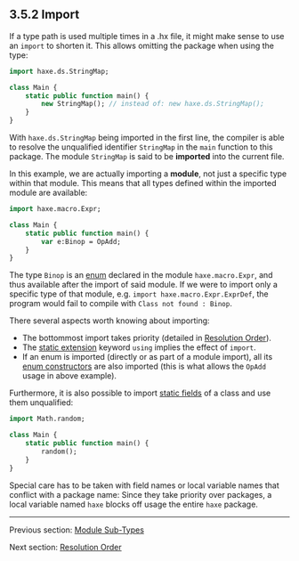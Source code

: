 ## 3.5.2 Import

If a type path is used multiple times in a .hx file, it might make sense to use an `import` to shorten it. This allows omitting the package when using the type:

```haxe
import haxe.ds.StringMap;

class Main {
	static public function main() {
		new StringMap(); // instead of: new haxe.ds.StringMap();
	}
}
```

With `haxe.ds.StringMap` being imported in the first line, the compiler is able to resolve the unqualified identifier `StringMap` in the `main` function to this package. The module `StringMap` is said to be **imported** into the current file.

In this example, we are actually importing a **module**, not just a specific type within that module. This means that all types defined within the imported module are available:

```haxe
import haxe.macro.Expr;

class Main {
	static public function main() {
		var e:Binop = OpAdd;
	}
}
```

The type `Binop` is an [enum](2.4-Enum_Instance.md) declared in the module `haxe.macro.Expr`, and thus available after the import of said module. If we were to import only a specific type of that module, e.g. `import haxe.macro.Expr.ExprDef`, the program would fail to compile with `Class not found : Binop`.

There several aspects worth knowing about importing:



* The bottommost import takes priority (detailed in [Resolution Order](3.5.3-Resolution_Order.md)).
* The [static extension](7.2-Static_Extension.md) keyword `using` implies the effect of `import`.
* If an enum is imported (directly or as part of a module import), all its [enum constructors](2.4.1-Enum_Constructor.md) are also imported (this is what allows the `OpAdd` usage in above example).



Furthermore, it is also possible to import [static fields](4-Class_Fields.md) of a class and use them unqualified:

```haxe
import Math.random;

class Main {
	static public function main() {
		random();
	}
}
```


Special care has to be taken with field names or local variable names that conflict with a package name: Since they take priority over packages, a local variable named `haxe` blocks off usage the entire `haxe` package.

---

Previous section: [Module Sub-Types](3.5.1-Module_Sub-Types.md)

Next section: [Resolution Order](3.5.3-Resolution_Order.md)
